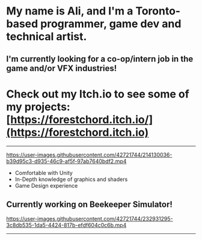 # My name is Ali, and I'm a Toronto-based programmer, game dev and technical artist.
**I'm currently looking for a co-op/intern job in the game and/or VFX industries!**
---
# **Check out my Itch.io to see some of my projects:** [https://forestchord.itch.io/](https://forestchord.itch.io)
---



https://user-images.githubusercontent.com/42721744/214130036-b39d95c3-d935-46c9-af5f-97ab7640bdf2.mp4



- Comfortable with Unity
- In-Depth knowledge of graphics and shaders
- Game Design experience

## Currently working on Beekeeper Simulator!


https://user-images.githubusercontent.com/42721744/232931295-3c8db535-1da5-4424-817b-efdf604c0c6b.mp4



---
